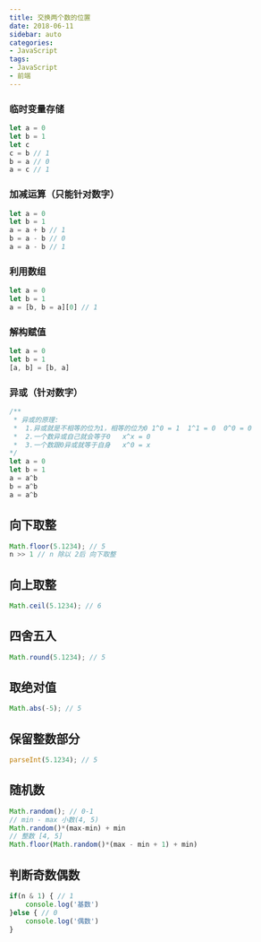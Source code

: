 ```yaml
---
title: 交换两个数的位置
date: 2018-06-11
sidebar: auto
categories:
- JavaScript
tags:
- JavaScript
- 前端
---
```


### 临时变量存储
```js
let a = 0
let b = 1
let c
c = b // 1
b = a // 0
a = c // 1
```

### 加减运算（只能针对数字）
```js
let a = 0
let b = 1
a = a + b // 1
b = a - b // 0
a = a - b // 1
```

### 利用数组
```js
let a = 0
let b = 1
a = [b, b = a][0] // 1
```

### 解构赋值
```js
let a = 0
let b = 1
[a, b] = [b, a]
```

### 异或（针对数字）
```js
/**
 * 异或的原理:
 *  1.异或就是不相等的位为1，相等的位为0 1^0 = 1  1^1 = 0  0^0 = 0
 *  2.一个数异或自己就会等于0   x^x = 0
 *  3.一个数跟0异或就等于自身   x^0 = x
*/
let a = 0
let b = 1
a = a^b
b = a^b
a = a^b
```

##  向下取整
```js
Math.floor(5.1234); // 5
n >> 1 // n 除以 2后 向下取整
```
##  向上取整
```js
Math.ceil(5.1234); // 6
```
##  四舍五入
```js
Math.round(5.1234); // 5
```
##  取绝对值
```js
Math.abs(-5); // 5
```
##  保留整数部分
```js
parseInt(5.1234); // 5
```
##  随机数
```js
Math.random(); // 0-1
// min - max 小数(4, 5)
Math.random()*(max-min) + min
// 整数 [4, 5]
Math.floor(Math.random()*(max - min + 1) + min)
```

##  判断奇数偶数
```js
if(n & 1) { // 1
    console.log('基数')
}else { // 0
    console.log('偶数')
}
```

